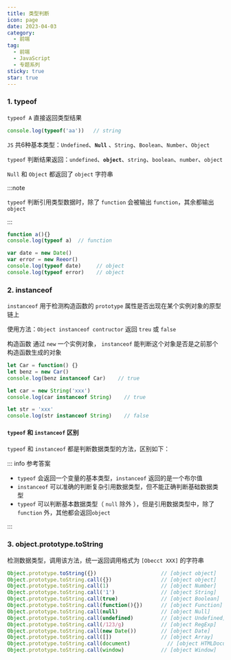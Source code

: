 ```yaml
---
title: 类型判断
icon: page
date: 2023-04-03
category:
  - 前端
tag:
  - 前端
  - JavaScript
  - 专题系列
sticky: true
star: true
---
```




<!-- more -->

### 1. typeof

`typeof A` 直接返回类型结果

```javascript
console.log(typeof('aa'))   // string
```



`JS` 共6种基本类型：`Undefined`、**`Null`** 、`String`、`Boolean`、`Number`、`Object`

 `typeof` 判断结果返回：`undefined`、**`object`**、`string`、`boolean`、`number`、`object`

`Null` 和 `Object` 都返回了 `object` 字符串



:::note

`typeof`  判断引用类型数据时，除了 `function` 会被输出 `function`，其余都输出`object`

:::



```javascript
function a(){}
console.log(typeof a)  // function

var date = new Date()
var error = new Reeor()
console.log(typeof date)     // object
console.log(typeof error)    // object
```



### 2. instanceof

`instanceof` 用于检测构造函数的 `prototype` 属性是否出现在某个实例对象的原型链上

使用方法：`Object instanceof contructor`    返回 `treu` 或 `false`



构造函数 通过 `new` 一个实例对象， `instanceof` 能判断这个对象是否是之前那个构造函数生成的对象

```javascript
let Car = function() {}
let benz = new Car()
console.log(benz instanceof Car)    // true

let car = new String('xxx')
console.log(car instanceof String)    // true

let str = 'xxx'
console.log(str instanceof String)    // false
```



#### `typeof` 和 `instanceof` 区别

`typeof` 和 `instanceof` 都是判断数据类型的方法，区别如下：

::: info 参考答案

- `typeof` 会返回一个变量的基本类型，`instanceof` 返回的是一个布尔值
- `instanceof` 可以准确的判断复杂引用数据类型，但不能正确判断基础数据类型
- `typeof` 可以判断基本数据类型（ `null` 除外 ），但是引用数据类型中，除了 `function` 外，其他都会返回`object`

:::



### 3. object.prototype.toString

检测数据类型，调用该方法，统一返回调用格式为 `[Obecct XXX]` 的字符串

```javascript
Object.prototype.toString({})                     // [object object]
Object.prototype.toString.call({})                // [object object]
Object.prototype.toString.call(1)                 // [object Number]
Object.prototype.toString.call('1')               // [object String]
Object.prototype.toString.call(true)              // [object Boolean]
Object.prototype.toString.call(function(){})      // [object Function]
Object.prototype.toString.call(null)              // [object Null]
Object.prototype.toString.call(undefined)         // [object Undefined]
Object.prototype.toString.call(/123/g)            // [object RegExp]
Object.prototype.toString.call(new Date())        // [object Date]
Object.prototype.toString.call([])                // [object Array]
Object.prototype.toString.call(document)         	// [object HTMLDocument]
Object.prototype.toString.call(window)            // [object Window]
```





